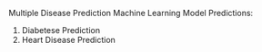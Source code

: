 Multiple Disease Prediction Machine Learning Model
Predictions:
   1. Diabetese Prediction
   2. Heart Disease Prediction 
